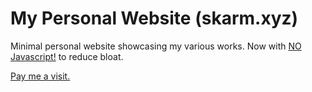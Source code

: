 # My Personal Website (skarm.xyz)

Minimal personal website showcasing my various works. Now with <ins>NO Javascript!</ins> to reduce bloat.

[Pay me a visit.](https://skarm.xyz)
